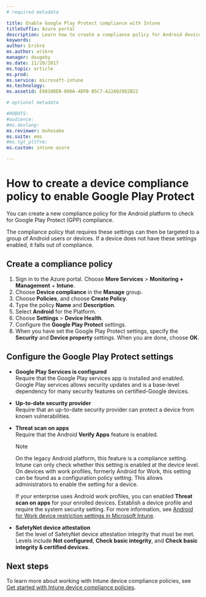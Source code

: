 ```yaml
---
# required metadata

title: Enable Google Play Protect compliance with Intune
titleSuffix: Azure portal
description: Learn how to create a compliance policy for Android devices to enable Google Play Protect.
keywords:
author: Erikre
ms.author: erikre
manager: dougeby
ms.date: 11/20/2017
ms.topic: article
ms.prod:
ms.service: microsoft-intune
ms.technology:
ms.assetid: E9810BEB-000A-4DFB-B5C7-A22A92082B22

# optional metadata

#ROBOTS:
#audience:
#ms.devlang:
ms.reviewer: muhosabe
ms.suite: ems
#ms.tgt_pltfrm:
ms.custom: intune-azure

---
```


# How to create a device compliance policy to enable Google Play Protect

You can create a new compliance policy for the Android platform to check for Google Play Protect (GPP) compliance.

The compliance policy that requires these settings can then be targeted to a group of Android users or devices. If a device does not have these settings enabled, it falls out of compliance.

## Create a compliance policy

1. Sign in to the Azure portal. Choose **More Services** > **Monitoring + Management** + **Intune**.
2. Choose **Device compliance** in the **Manage** group. 
3. Choose **Policies**, and choose **Create Policy**.
4. Type the policy **Name** and **Description**.
5. Select **Android** for the Platform.
6. Choose **Settings** > **Device Health**.
7. Configure the **Google Play Protect** settings.
8. When you have set the Google Play Protect settings, specify the **Security** and **Device property** settings. When you are done, choose **OK**.

## Configure the Google Play Protect settings

 - **Google Play Services is configured**  
   Require that the Google Play services app is installed and enabled. Google Play services allows security updates and is a base-level dependency for many security features on certified-Google devices.
 - **Up-to-date security provider**  
   Require that an up-to-date security provider can protect a device from known vulnerabilities.
 - **Threat scan on apps**  
   Require that the Android **Verify Apps** feature is enabled.
    > [!Note]  
    > On the legacy Android platform, this feature is a compliance setting. Intune can only check whether this setting is enabled at the device level. On devices with work profiles, formerly Android for Work, this setting can be found as a configuration policy setting. This allows administrators to enable the setting for a device.

    If your enterprise uses Android work profiles, you can enabled **Threat scan on apps** for your enrolled devices. Establish a device profile and require the system security setting. For more information, see [Android for Work device restriction settings in Microsoft Intune](device-restrictions-android-for-work.md).

 - **SafetyNet device attestation**  
   Set the level of SafetyNet device attestation integrity that must be met. Levels include **Not configured**, **Check basic integrity**, and **Check basic integrity & certified devices**.




## Next steps

To learn more about working with Intune device compliance policies, see [Get started with Intune device compliance policies](device-compliance-get-started.md).